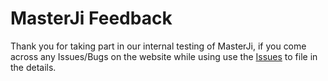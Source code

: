 # MasterJi Feedback

Thank you for taking part in our internal testing of MasterJi, if you come across any Issues/Bugs on the website while using use the [Issues](https://github.com/chaicodehq/MasterJi-v2-Feedback/issues) to file in the details.
